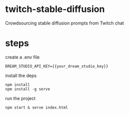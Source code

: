 # twitch-stable-diffusion
Crowdsourcing stable diffusion prompts from Twitch chat

# steps

create a .env file
```
DREAM_STUDIO_API_KEY={{your_dream_studio_key}}
```

install the deps
```
npm install
npm install -g serve
```

run the project

```
npm start & serve index.html
```